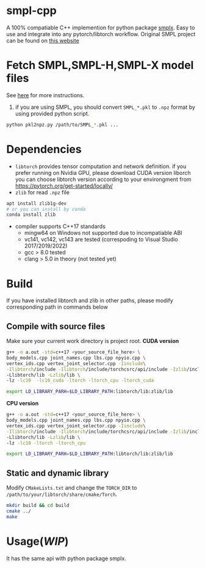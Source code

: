# smpl-cpp

A 100% compatiable C++ implemention for python package [smplx](https://github.com/vchoutas/smplx). Easy to use and integrate into any pytorch/libtorch workflow. Original SMPL project can be found on [this website](https://smpl-x.is.tue.mpg.de/)

# Fetch SMPL,SMPL-H,SMPL-X model files
See [here](models.md) for more instructions.
1. if you are using SMPL, you should convert `SMPL_*.pkl` to `.npz` format by using provided python script.
```bash
python pkl2npz.py /path/to/SMPL_*.pkl ...
```

# Dependencies
* `libtorch` provides tensor computation and network definition. if you prefer running on Nvidia GPU, please download CUDA version liborch
  you can choose libtorch version according to your environgment from https://pytorch.org/get-started/locally/
* `zlib` for read `.npz` file
```bash
apt install zlib1g-dev
# or you can install by conda
conda install zlib
```

* compiler supports C++17 standards
  * mingw64 on Windows not supported due to incompatiable ABI
  * vc141, vc142, vc143 are tested (correspoding to Visual Studio 2017/2019/2022)
  * gcc > 8.0 tested
  * clang > 5.0 in theory (not tested yet)



# Build
If you have installed libtorch and zlib in other paths, please modify corresponding path in commands below 

## Compile with source files
Make sure your current work directory is project root.
**CUDA version**

```bash
g++ -o a.out -std=c++17 <your_source_file_here> \
body_models.cpp joint_names.cpp lbs.cpp npyio.cpp \
vertex_ids.cpp vertex_joint_selector.cpp -Iinclude\
-Ilibtorch/include -Ilibtorch/include/torchcsrc/api/include -Izlib/include \
-Llibtorch/lib -Lzlib/lib \
-lz -lc10  -lc10_cuda -ltorch -ltorch_cpu -ltorch_cuda

export LD_LIBRARY_PARH=$LD_LIBRARY_PATH:libtorch/lib:zlib/lib
```

**CPU version**

```bash
g++ -o a.out -std=c++17 <your_source_file_here> \
body_models.cpp joint_names.cpp lbs.cpp npyio.cpp \
vertex_ids.cpp vertex_joint_selector.cpp -Iinclude\
-Ilibtorch/include -Ilibtorch/include/torchcsrc/api/include -Izlib/include \
-Llibtorch/lib -Lzlib/lib \
-lz -lc10 -ltorch -ltorch_cpu

export LD_LIBRARY_PARH=$LD_LIBRARY_PATH:libtorch/lib:zlib/lib
```
## Static and dynamic library
Modify `CMakeLists.txt` and change the `TORCH_DIR` to `/path/to/your/libtorch/share/cmake/Torch`.
```bash
mkdir build && cd build
cmake ../
make
```

# Usage(*WIP*)
It has the same api with python package smplx.
